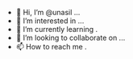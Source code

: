 - 👋 Hi, I’m @unasil ...
- 👀 I’m interested in ...
- 🌱 I’m currently learning .
- 💞️ I’m looking to collaborate on ...
- 📫 How to reach me .

<!---
unasil/unasil is a ✨ special ✨ repository because its `README.md` (this file) appears on your GitHub profile.
You can click the Preview link to take a look at your changes.
--->
